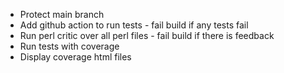 * Protect main branch
* Add github action to run tests - fail build if any tests fail
* Run perl critic over all perl files - fail build if there is feedback
* Run tests with coverage
* Display coverage html files